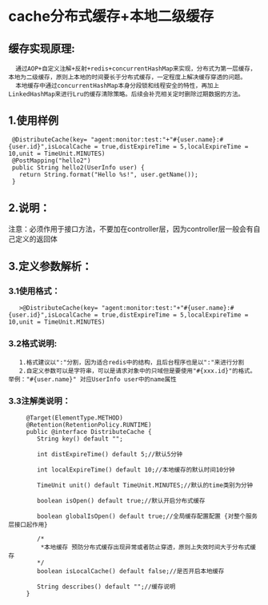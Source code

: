 # **cache分布式缓存+本地二级缓存**   
## **缓存实现原理:**      
      通过AOP+自定义注解+反射+redis+concurrentHashMap来实现，分布式为第一层缓存，本地为二级缓存，原则上本地的时间要长于分布式缓存，一定程度上解决缓存穿透的问题。   
      本地缓存中通过concurrentHashMap本身分段锁和线程安全的特性，再加上LinkedHashMap来进行Lru的缓存清除策略。后续会补充相关定时删除过期数据的方法。   


## 1.使用样例
     @DistributeCache(key= "agent:monitor:test:"+"#{user.name}:#{user.id}",isLocalCache = true,distExpireTime = 5,localExpireTime = 10,unit = TimeUnit.MINUTES)   
     @PostMapping("hello2")   
     public String hello2(UserInfo user) {   
       return String.format("Hello %s!", user.getName());   
     }     
    
    
## 2.说明：   
   注意：必须作用于接口方法，不要加在controller层，因为controller层一般会有自己定义的返回体   
   
   
## 3.定义参数解析：   
   ### 3.1使用格式：   
       >@DistributeCache(key= "agent:monitor:test:"+"#{user.name}:#{user.id}",isLocalCache = true,distExpireTime = 5,localExpireTime = 10,unit = TimeUnit.MINUTES)   
       
   ### 3.2格式说明:      
       1.格式建议以":"分割，因为适合redis中的结构，且后台程序也是以":"来进行分割        
       2.自定义参数可以是字符串，可以是请求对象中的只域但是要使用"#{xxx.id}"的格式。举例："#{user.name}" 对应UserInfo user中的name属性   
       
   ### 3.3注解类说明：                   
         @Target(ElementType.METHOD)   
         @Retention(RetentionPolicy.RUNTIME)   
         public @interface DistributeCache {   
            String key() default "";   

            int distExpireTime() default 5;//默认5分钟   

            int localExpireTime() default 10;//本地缓存的默认时间10分钟   

            TimeUnit unit() default TimeUnit.MINUTES;//默认的time类别为分钟   

            boolean isOpen() default true;//默认开启分布式缓存   

            boolean globalIsOpen() default true;//全局缓存配置配置 {对整个服务层接口起作用}   

            /*
             *本地缓存 预防分布式缓存出现异常或者防止穿透，原则上失效时间大于分布式缓存   
            */
            boolean isLocalCache() default false;//是否开启本地缓存   

            String describes() default "";//缓存说明   
         }   
